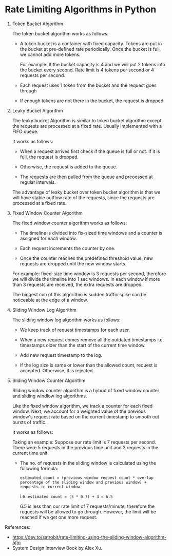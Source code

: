 # Rate Limiting Algorithms in Python

1. Token Bucket Algorithm

    The token bucket algorithm works as follows:
    
    - A token bucket is a container with fixed capacity. Tokens are put in the bucket at pre-defined rate periodically. Once the bucket is full, we cannot add more tokens.

        For example: If the bucket capacity is 4 and we will put 2 tokens into the bucket every second. Rate limit is 4 tokens per second or 4 requests per second.
    
    - Each request uses 1 token from the bucket and the request goes through

    - If enough tokens are not there in the bucket, the request is dropped.

2. Leaky Bucket Algorithm

    The leaky bucket Algorithm is similar to token bucket algorithm except the requests are processed at a fixed rate. Usually implemented with a FIFO queue.

    It works as follows:

    - When a request arrives first check if the queue is full or not. If it is full, the request is dropped.

    - Otherwise, the request is added to the queue.

    - The requests are then pulled from the queue and prcoessed at regular intervals.

    The advantage of leaky bucket over token bucket algorithm is that we will have stable outflow rate of the requests, since the requests are processed at a fixed rate.

3. Fixed Window Counter Algorithm

    The fixed window counter algorithm works as follows:

    - The timeline is divided into fix-sized time windows and a counter is assigned for each window.

    - Each request increments the counter by one.

    - Once the counter reaches the predefined threshold value, new requests are dropped until the new window starts.

    For example: fixed-size time window is 3 requests per second, therefore we will divide the timeline into 1 sec windows. In each window if more than 3 requests are received, the extra requests are dropped. 

    The biggest con of this algorithm is sudden traffic spike can be noticeable at the edge of a window.

4. Sliding Window Log Algorithm

    The sliding window log algorithm works as follows:

    - We keep track of request timestamps for each user.

    - When a new request comes remove all the outdated timestamps i.e. timestamps older than the start of the current time window.

    - Add new request timestamp to the log.

    - If the log size is same or lower than the allowed count, request is accepted. Otherwise, it is rejected.

5. Sliding Window Counter Algorithm

    Sliding window counter algorithm is a hybrid of fixed window counter and sliding windlow log algorithms.

    Like the fixed window algorithm, we track a counter for each fixed window. Next, we account for a weighted value of the previous window's request rate based on the current timestamp to smooth out bursts of traffic.

    It works as follows:

    Taking an example: Suppose our rate limit is 7 requests per second. There were 5 requests in the previous time unit and 3 requests in the current time unit.

    - The no. of requests in the sliding window is calculated using the following formula:

        ``` estimated_count = (previous window request count * overlap percentage of the sliding window and previous window) + requests in current window ```

        i.e. ``` estimated count = (5 * 0.7) + 3 = 6.5 ```

        6.5 is less than our rate limit of 7 requests/minute, therefore the requests will be allowed to go through. However, the limit will be reached if we get one more request.



References:
- https://dev.to/satrobit/rate-limiting-using-the-sliding-window-algorithm-5fjn
- System Design Interview Book by Alex Xu.